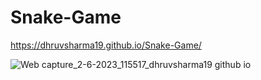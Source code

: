 # Snake-Game
https://dhruvsharma19.github.io/Snake-Game/




![Web capture_2-6-2023_115517_dhruvsharma19 github io](https://github.com/DhruvSharma19/Snake-Game/assets/112254552/0bde4c7a-a2c0-4934-a682-fa81c40a3830)
